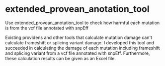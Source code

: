 # extended_provean_anotation_tool

Use extended_provean_anotation_tool to check how harmful each mutation is from the vcf file annotated with snpEff

Existing providens and other tools that calculate mutation damage can't calculate frameshift or splicing variant damage.
I developed this tool and succeeded in calculating the damage of each mutation including frameshift and splicing variant from a vcf file annotated with snpEff.
Furthermore, these calculation results can be given as an Excel file.